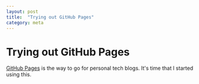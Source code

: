 ```yaml
---
layout: post
title:  "Trying out GitHub Pages"
category: meta
---
```


# Trying out GitHub Pages

[GitHub Pages](https://docs.github.com/en/pages) is the way to go for
personal tech blogs.  It's time that I started using this.
